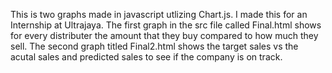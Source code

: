 This is two graphs made in javascript utlizing Chart.js. I made this for an Internship at Ultrajaya. 
The first graph in the src file called Final.html shows for every distributer the amount that they buy compared to how much they sell.
The second graph titled Final2.html shows the target sales vs the acutal sales and predicted sales to see if the company is on track.
